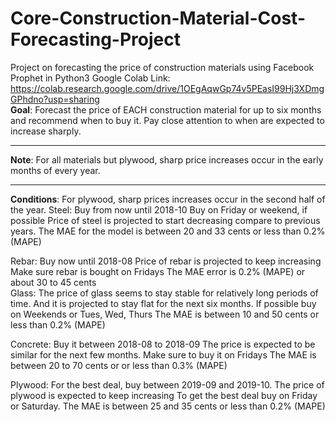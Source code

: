 # Core-Construction-Material-Cost-Forecasting-Project
Project on forecasting the price of construction materials using Facebook Prophet in Python3
Google Colab Link: https://colab.research.google.com/drive/1OEgAqwGp74v5PEasI99Hj3XDmgGPhdno?usp=sharing  
**Goal**: Forecast the price of EACH construction material for up to six months and recommend when to buy it. Pay close attention to when are expected to increase sharply.


---


**Note**: For all materials but plywood, sharp price increases occur in the early months of every year.


---

**Conditions**:
For plywood, sharp prices increases occur in the second half of the year. Steel: Buy from now until 2018-10 Buy on Friday or weekend, if possible Price of steel is projected to start decreasing compare to previous years. The MAE for the model is between 20 and 33 cents or less than 0.2% (MAPE)  

Rebar: Buy now until 2018-08 Price of rebar is projected to keep increasing Make sure rebar is bought on Fridays The MAE error is 0.2% (MAPE) or about 30 to 45 cents  
Glass: The price of glass seems to stay stable for relatively long periods of time. And it is projected to stay flat for the next six months. If possible buy on Weekends or Tues, Wed, Thurs The MAE is between 10 and 50 cents or less than 0.2% (MAPE)  

Concrete: Buy it between 2018-08 to 2018-09 The price is expected to be similar for the next few months. Make sure to buy it on Fridays The MAE is between 20 to 70 cents or or less than 0.3% (MAPE)  

Plywood: For the best deal, buy between 2019-09 and 2019-10. The price of plywood is expected to keep increasing To get the best deal buy on Friday or Saturday. The MAE is between 25 and 35 cents or less than 0.2% (MAPE)
